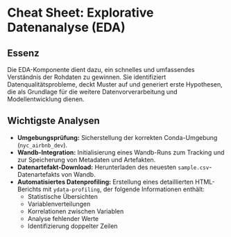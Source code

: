 # Cheat Sheet: Explorative Datenanalyse (EDA)

## Essenz

Die EDA-Komponente dient dazu, ein schnelles und umfassendes Verständnis der Rohdaten zu gewinnen. Sie identifiziert Datenqualitätsprobleme, deckt Muster auf und generiert erste Hypothesen, die als Grundlage für die weitere Datenvorverarbeitung und Modellentwicklung dienen.

## Wichtigste Analysen

*   **Umgebungsprüfung:** Sicherstellung der korrekten Conda-Umgebung (`nyc_airbnb_dev`).
*   **Wandb-Integration:** Initialisierung eines Wandb-Runs zum Tracking und zur Speicherung von Metadaten und Artefakten.
*   **Datenartefakt-Download:** Herunterladen des neuesten `sample.csv`-Datenartefakts von Wandb.
*   **Automatisiertes Datenprofiling:** Erstellung eines detaillierten HTML-Berichts mit `ydata-profiling`, der folgende Informationen enthält:
    *   Statistische Übersichten
    *   Variablenverteilungen
    *   Korrelationen zwischen Variablen
    *   Analyse fehlender Werte
    *   Identifizierung doppelter Zeilen